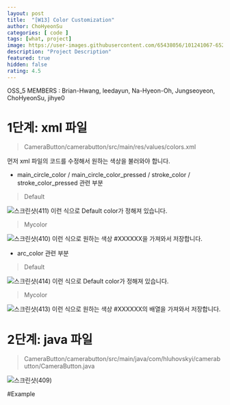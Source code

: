 ```yaml
---	
layout: post	
title:  "[W13] Color Customization"	
author: ChoHyeonSu
categories: [ code ]	
tags: [what, project]
image: https://user-images.githubusercontent.com/65438056/101241067-652ad680-3736-11eb-8bfa-dda21ee2fe55.gif
description: "Project Description"	
featured: true	
hidden: false	
rating: 4.5
---	
```


OSS_5 MEMBERS : Brian-Hwang, leedayun, Na-Hyeon-Oh, Jungseoyeon, ChoHyeonSu, jihye0

# 1단계: xml 파일
> CameraButton/camerabutton/src/main/res/values/colors.xml

먼저 xml 파일의 코드를 수정해서 원하는 색상을 불러와야 합니다.

- main_circle_color / main_circle_color_pressed / stroke_color / stroke_color_pressed 관련 부분

>Default

![스크린샷(411)](https://user-images.githubusercontent.com/65438056/101242769-ea19ee00-373e-11eb-8f53-11b99482759f.png)
이런 식으로 Default color가 정해져 있습니다. 

>Mycolor

![스크린샷(410)](https://user-images.githubusercontent.com/65438056/101242703-77a90e00-373e-11eb-8dd3-3636b3e8236c.png)
이런 식으로 원하는 색상 #XXXXXX을 가져와서 저장합니다. 

- arc_color 관련 부분

>Default

![스크린샷(414)](https://user-images.githubusercontent.com/65438056/101242831-4977fe00-373f-11eb-89e5-1a845e3386d9.png)
이런 식으로 Default color가 정해져 있습니다.

>Mycolor

![스크린샷(413)](https://user-images.githubusercontent.com/65438056/101242830-48df6780-373f-11eb-8c0c-b40ea1971a63.png)
이런 식으로 원하는 색상 #XXXXXX의 배열을 가져와서 저장합니다.

# 2단계: java 파일
> CameraButton/camerabutton/src/main/java/com/hluhovskyi/camerabutton/CameraButton.java
 
![스크린샷(409)](https://user-images.githubusercontent.com/65438056/101242314-28fb7400-373e-11eb-8061-3239b872119f.png)


#Example

